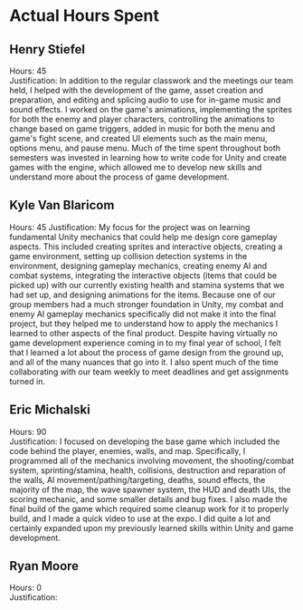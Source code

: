 # Actual Hours Spent

## Henry Stiefel
Hours: 45 \
Justification: 
In addition to the regular classwork and the meetings our team held, I helped with the development of the game, asset creation and preparation, and editing and splicing audio to use for in-game music and sound effects. I worked on the game's animations, implementing the sprites for both the enemy and player characters, controlling the animations to change based on game triggers, added in music for both the menu and game's fight scene, and created UI elements such as the main menu, options menu, and pause menu. Much of the time spent throughout both semesters was invested in learning how to write code for Unity and create games with the engine, which allowed me to develop new skills and understand more about the process of game development. 

## Kyle Van Blaricom
Hours: 45
Justification: 
My focus for the project was on learning fundamental Unity mechanics that could help me design core gameplay aspects. This included creating sprites and interactive objects, creating a game environment, setting up collision detection systems in the environment, designing gameplay mechanics, creating enemy AI and combat systems, integrating the interactive objects (items that could be picked up) with our currently existing health and stamina systems that we had set up, and designing animations for the items. Because one of our group members had a much stronger foundation in Unity, my combat and enemy AI gameplay mechanics specifically did not make it into the final project, but they helped me to understand how to apply the mechanics I learned to other aspects of the final product. Despite having virtually no game development experience coming in to my final year of school, I felt that I learned a lot about the process of game design from the ground up, and all of the many nuances that go into it. I also spent much of the time collaborating with our team weekly to meet deadlines and get assignments turned in.

## Eric Michalski
Hours: 90 \
Justification: 
I focused on developing the base game which included the code behind the player, enemies, walls, and map. Specifically, I programmed all of the mechanics involving movement, the shooting/combat system, sprinting/stamina, health, collisions, destruction and reparation of the walls, AI movement/pathing/targeting, deaths, sound effects, the majority of the map, the wave spawner system, the HUD and death UIs, the scoring mechanic, and some smaller details and bug fixes. I also made the final build of the game which required some cleanup work for it to properly build, and I made a quick video to use at the expo. I did quite a lot and certainly expanded upon my previously learned skills within Unity and game development.


## Ryan Moore
Hours: 0 \
Justification: 
